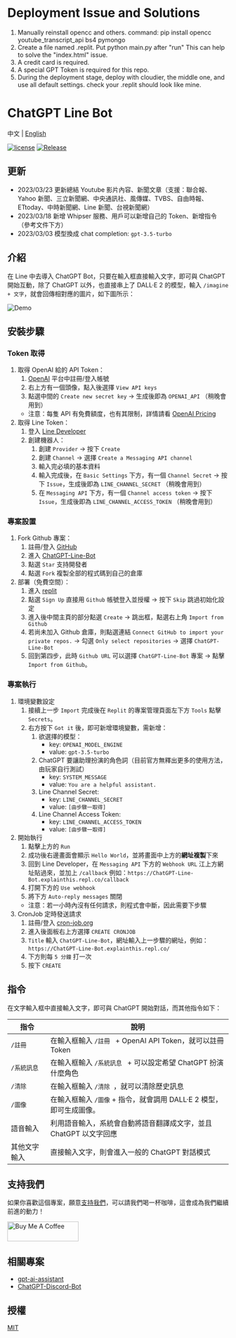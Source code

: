 # Deployment Issue and Solutions  
1. Manually reinstall opencc and others. command: pip install opencc youtube_transcript_api bs4 pymongo   
2. Create a file named .replit. Put python main.py after "run" This can help to solve the "index.html" issue.
3. A credit card is required.
4. A special GPT Token is required for this repo.
5. During the deployment stage, deploy with cloudier, the middle one, and use all default settings. check your .replit should look like mine.   

# ChatGPT Line Bot

中文 | [English](README.en.md)

[![license](https://img.shields.io/pypi/l/ansicolortags.svg)](LICENSE) [![Release](https://img.shields.io/github/v/release/TheExplainthis/ChatGPT-Line-Bot)](https://github.com/TheExplainthis/ChatGPT-Line-Bot/releases/)


## 更新
- 2023/03/23 更新總結 Youtube 影片內容、新聞文章（支援：聯合報、Yahoo 新聞、三立新聞網、中央通訊社、風傳媒、TVBS、自由時報、ETtoday、中時新聞網、Line 新聞、台視新聞網）
- 2023/03/18 新增 Whipser 服務、用戶可以新增自己的 Token、新增指令（參考文件下方）
- 2023/03/03 模型換成 chat completion: `gpt-3.5-turbo`


## 介紹
在 Line 中去導入 ChatGPT Bot，只要在輸入框直接輸入文字，即可與 ChatGPT 開始互動，除了 ChatGPT 以外，也直接串上了 DALL·E 2 的模型，輸入 `/imagine + 文字`，就會回傳相對應的圖片，如下圖所示：

![Demo](https://github.com/TheExplainthis/ChatGPT-Line-Bot/blob/main/demo/chatgpt-line-bot.gif)

## 安裝步驟
### Token 取得
1. 取得 OpenAI 給的 API Token：
    1. [OpenAI](https://beta.openai.com/) 平台中註冊/登入帳號
    2. 右上方有一個頭像，點入後選擇 `View API keys`
    3. 點選中間的 `Create new secret key` -> 生成後即為 `OPENAI_API` （稍晚會用到）
    - 注意：每隻 API 有免費額度，也有其限制，詳情請看 [OpenAI Pricing](https://openai.com/api/pricing/)
2. 取得 Line Token：
    1. 登入 [Line Developer](https://developers.line.biz/zh-hant/)
    2. 創建機器人：
        1. 創建 `Provider` -> 按下 `Create`
        2. 創建 `Channel` -> 選擇 `Create a Messaging API channel`
        3. 輸入完必填的基本資料
        4. 輸入完成後，在 `Basic Settings` 下方，有一個 `Channel Secret` -> 按下 `Issue`，生成後即為 `LINE_CHANNEL_SECRET` （稍晚會用到）
        5. 在 `Messaging API` 下方，有一個 `Channel access token` -> 按下 `Issue`，生成後即為 `LINE_CHANNEL_ACCESS_TOKEN` （稍晚會用到）

### 專案設置
1. Fork Github 專案：
    1. 註冊/登入 [GitHub](https://github.com/)
    2. 進入 [ChatGPT-Line-Bot](https://github.com/TheExplainthis/ChatGPT-Line-Bot)
    3. 點選 `Star` 支持開發者
    4. 點選 `Fork` 複製全部的程式碼到自己的倉庫
2. 部署（免費空間）：
    1. 進入 [replit](https://replit.com/)
    2. 點選 `Sign Up` 直接用 `Github` 帳號登入並授權 -> 按下 `Skip` 跳過初始化設定
    3. 進入後中間主頁的部分點選 `Create` -> 跳出框，點選右上角 `Import from Github`
    4. 若尚未加入 Github 倉庫，則點選連結 `Connect GitHub to import your private repos.` -> 勾選 `Only select repositories` -> 選擇 `ChatGPT-Line-Bot`
    5. 回到第四步，此時 `Github URL` 可以選擇 `ChatGPT-Line-Bot` 專案 -> 點擊 `Import from Github`。

### 專案執行
1. 環境變數設定
    1. 接續上一步 `Import` 完成後在 `Replit` 的專案管理頁面左下方 `Tools` 點擊 `Secrets`。
    2. 右方按下 `Got it` 後，即可新增環境變數，需新增：
        1. 欲選擇的模型：
            - key: `OPENAI_MODEL_ENGINE`
            - value: `gpt-3.5-turbo`  
        2. ChatGPT 要讓助理扮演的角色詞（目前官方無釋出更多的使用方法，由玩家自行測試）
            - key: `SYSTEM_MESSAGE`
            - value: `You are a helpful assistant.`
        3. Line Channel Secret:
            - key: `LINE_CHANNEL_SECRET`
            - value: `[由步驟一取得]`
        4. Line Channel Access Token:
            - key: `LINE_CHANNEL_ACCESS_TOKEN`
            - value: `[由步驟一取得]`
2. 開始執行
    1. 點擊上方的 `Run`
    2. 成功後右邊畫面會顯示 `Hello World`，並將畫面中上方的**網址複製**下來
    3. 回到 Line Developer，在 `Messaging API` 下方的 `Webhook URL` 江上方網址貼過來，並加上 `/callback` 例如：`https://ChatGPT-Line-Bot.explainthis.repl.co/callback`
    4. 打開下方的 `Use webhook`
    5. 將下方 `Auto-reply messages` 關閉
    - 注意：若一小時內沒有任何請求，則程式會中斷，因此需要下步驟
3. CronJob 定時發送請求
    1. 註冊/登入 [cron-job.org](https://cron-job.org/en/)
    2. 進入後面板右上方選擇 `CREATE CRONJOB`
    3. `Title` 輸入 `ChatGPT-Line-Bot`，網址輸入上一步驟的網址，例如：`https://ChatGPT-Line-Bot.explainthis.repl.co/`
    4. 下方則每 `5 分鐘` 打一次
    5. 按下 `CREATE`

## 指令
在文字輸入框中直接輸入文字，即可與 ChatGPT 開始對話，而其他指令如下：

| 指令 | 說明 |
| --- | ----- |
| `/註冊` | 在輸入框輸入 `/註冊 ` + OpenAI API Token，就可以註冊 Token|
| `/系統訊息` | 在輸入框輸入 `/系統訊息 ` + 可以設定希望 ChatGPT 扮演什麼角色|
| `/清除` | 在輸入框輸入 `/清除 `，就可以清除歷史訊息|
| `/圖像` | 在輸入框輸入 `/圖像` + 指令，就會調用 DALL·E 2 模型，即可生成圖像。|
| 語音輸入 | 利用語音輸入，系統會自動將語音翻譯成文字，並且 ChatGPT 以文字回應| 
| 其他文字輸入 | 直接輸入文字，則會進入一般的 ChatGPT 對話模式|


## 支持我們
如果你喜歡這個專案，願意[支持我們](https://www.buymeacoffee.com/explainthis)，可以請我們喝一杯咖啡，這會成為我們繼續前進的動力！

[<a href="https://www.buymeacoffee.com/explainthis" target="_blank"><img src="https://cdn.buymeacoffee.com/buttons/v2/default-yellow.png" height="45px" width="162px" alt="Buy Me A Coffee"></a>](https://www.buymeacoffee.com/explainthis)

## 相關專案
- [gpt-ai-assistant](https://github.com/memochou1993/gpt-ai-assistant)
- [ChatGPT-Discord-Bot](https://github.com/TheExplainthis/ChatGPT-Discord-Bot)

## 授權
[MIT](LICENSE)
